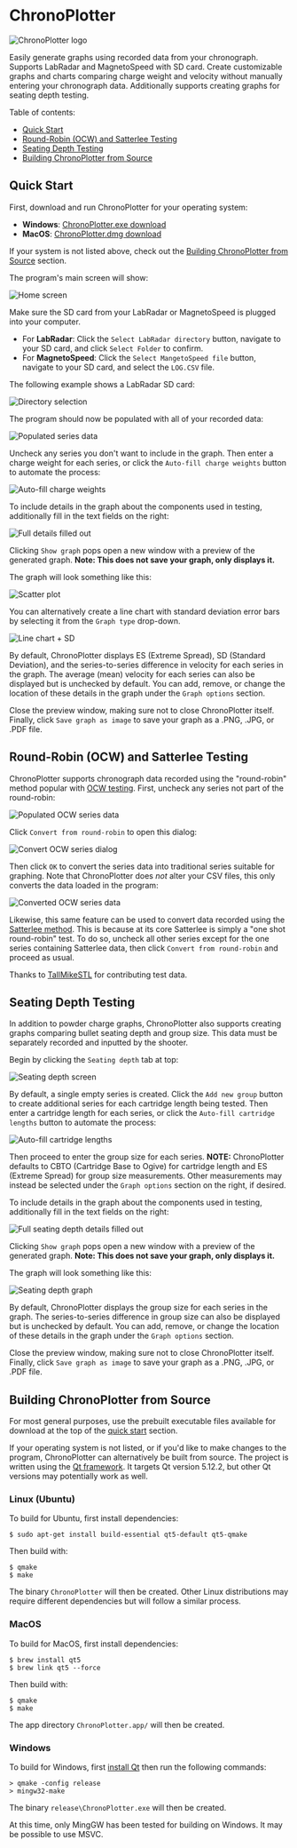 # ChronoPlotter

![ChronoPlotter logo](https://github.com/mncoppola/ChronoPlotter/blob/main/images/logo.png?raw=true)

Easily generate graphs using recorded data from your chronograph. Supports LabRadar and MagnetoSpeed with SD card. Create customizable graphs and charts comparing charge weight and velocity without manually entering your chronograph data. Additionally supports creating graphs for seating depth testing.

Table of contents:
* [Quick Start](#quick-start)
* [Round-Robin (OCW) and Satterlee Testing](#round-robin-ocw-and-satterlee-testing)
* [Seating Depth Testing](#seating-depth-testing)
* [Building ChronoPlotter from Source](#building-chronoplotter-from-source)

## Quick Start

First, download and run ChronoPlotter for your operating system:

* **Windows**: [ChronoPlotter.exe download](https://github.com/mncoppola/ChronoPlotter/releases/latest/download/ChronoPlotter.exe)
* **MacOS**: [ChronoPlotter.dmg download](https://github.com/mncoppola/ChronoPlotter/releases/latest/download/ChronoPlotter.dmg)

If your system is not listed above, check out the [Building ChronoPlotter from Source](#building-chronoplotter-from-source) section.

The program's main screen will show:

![Home screen](https://github.com/mncoppola/ChronoPlotter/blob/main/images/1.png?raw=true)

Make sure the SD card from your LabRadar or MagnetoSpeed is plugged into your computer.

* For **LabRadar**: Click the `Select LabRadar directory` button, navigate to your SD card, and click `Select Folder` to confirm.
* For **MagnetoSpeed**: Click the `Select MangetoSpeed file` button, navigate to your SD card, and select the `LOG.CSV` file.

The following example shows a LabRadar SD card:

![Directory selection](https://github.com/mncoppola/ChronoPlotter/blob/main/images/2.png?raw=true)

The program should now be populated with all of your recorded data:

![Populated series data](https://github.com/mncoppola/ChronoPlotter/blob/main/images/3.png?raw=true)

Uncheck any series you don't want to include in the graph. Then enter a charge weight for each series, or click the `Auto-fill charge weights` button to automate the process:

![Auto-fill charge weights](https://github.com/mncoppola/ChronoPlotter/blob/main/images/4.png?raw=true)

To include details in the graph about the components used in testing, additionally fill in the text fields on the right:

![Full details filled out](https://github.com/mncoppola/ChronoPlotter/blob/main/images/5.png?raw=true)

Clicking `Show graph` pops open a new window with a preview of the generated graph. **Note: This does not save your graph, only displays it.**

The graph will look something like this:

![Scatter plot](https://github.com/mncoppola/ChronoPlotter/blob/main/images/scatter.png?raw=true)

You can alternatively create a line chart with standard deviation error bars by selecting it from the `Graph type` drop-down.

![Line chart + SD](https://github.com/mncoppola/ChronoPlotter/blob/main/images/line.png?raw=true)

By default, ChronoPlotter displays ES (Extreme Spread), SD (Standard Deviation), and the series-to-series difference in velocity for each series in the graph. The average (mean) velocity for each series can also be displayed but is unchecked by default. You can add, remove, or change the location of these details in the graph under the `Graph options` section.

Close the preview window, making sure not to close ChronoPlotter itself. Finally, click `Save graph as image` to save your graph as a .PNG, .JPG, or .PDF file.

## Round-Robin (OCW) and Satterlee Testing

ChronoPlotter supports chronograph data recorded using the "round-robin" method popular with [OCW testing](http://www.ocwreloading.com/). First, uncheck any series not part of the round-robin:

![Populated OCW series data](https://github.com/mncoppola/ChronoPlotter/blob/main/images/ocw_1.png?raw=true)

Click `Convert from round-robin` to open this dialog:

![Convert OCW series dialog](https://github.com/mncoppola/ChronoPlotter/blob/main/images/ocw_2.png?raw=true)

Then click `OK` to convert the series data into traditional series suitable for graphing. Note that ChronoPlotter does *not* alter your CSV files, this only converts the data loaded in the program:

![Converted OCW series data](https://github.com/mncoppola/ChronoPlotter/blob/main/images/ocw_3.png?raw=true)

Likewise, this same feature can be used to convert data recorded using the [Satterlee method](http://www.65guys.com/10-round-load-development-ladder-test/). This is because at its core Satterlee is simply a "one shot round-robin" test. To do so, uncheck all other series except for the one series containing Satterlee data, then click `Convert from round-robin` and proceed as usual.

Thanks to [TallMikeSTL](https://www.reddit.com/user/TallMikeSTL) for contributing test data.

## Seating Depth Testing

In addition to powder charge graphs, ChronoPlotter also supports creating graphs comparing bullet seating depth and group size. This data must be separately recorded and inputted by the shooter.

Begin by clicking the `Seating depth` tab at top:

![Seating depth screen](https://github.com/mncoppola/ChronoPlotter/blob/main/images/seating_1.png?raw=true)

By default, a single empty series is created. Click the `Add new group` button to create additional series for each cartridge length being tested. Then enter a cartridge length for each series, or click the `Auto-fill cartridge lengths` button to automate the process:

![Auto-fill cartridge lengths](https://github.com/mncoppola/ChronoPlotter/blob/main/images/seating_2.png?raw=true)

Then proceed to enter the group size for each series. **NOTE:** ChronoPlotter defaults to CBTO (Cartridge Base to Ogive) for cartridge length and ES (Extreme Spread) for group size measurements. Other measurements may instead be selected under the `Graph options` section on the right, if desired.

To include details in the graph about the components used in testing, additionally fill in the text fields on the right:

![Full seating depth details filled out](https://github.com/mncoppola/ChronoPlotter/blob/main/images/seating_3.png?raw=true)

Clicking `Show graph` pops open a new window with a preview of the generated graph. **Note: This does not save your graph, only displays it.**

The graph will look something like this:

![Seating depth graph](https://github.com/mncoppola/ChronoPlotter/blob/main/images/seating_graph.png?raw=true)

By default, ChronoPlotter displays the group size for each series in the graph. The series-to-series difference in group size can also be displayed but is unchecked by default. You can add, remove, or change the location of these details in the graph under the `Graph options` section.

Close the preview window, making sure not to close ChronoPlotter itself. Finally, click `Save graph as image` to save your graph as a .PNG, .JPG, or .PDF file.

## Building ChronoPlotter from Source

For most general purposes, use the prebuilt executable files available for download at the top of the [quick start](#quick-start) section.

If your operating system is not listed, or if you'd like to make changes to the program, ChronoPlotter can alternatively be built from source. The project is written using the [Qt framework](https://www.qt.io/). It targets Qt version 5.12.2, but other Qt versions may potentially work as well.

### Linux (Ubuntu)

To build for Ubuntu, first install dependencies:

```
$ sudo apt-get install build-essential qt5-default qt5-qmake
```

Then build with:

```
$ qmake
$ make
```

The binary `ChronoPlotter` will then be created. Other Linux distributions may require different dependencies but will follow a similar process.

### MacOS

To build for MacOS, first install dependencies:

```
$ brew install qt5
$ brew link qt5 --force
```

Then build with:

```
$ qmake
$ make
```

The app directory `ChronoPlotter.app/` will then be created.

### Windows

To build for Windows, first [install Qt](https://doc.qt.io/qt-5/windows.html) then run the following commands:

```
> qmake -config release
> mingw32-make
```

The binary `release\ChronoPlotter.exe` will then be created.

At this time, only MingGW has been tested for building on Windows. It may be possible to use MSVC.
